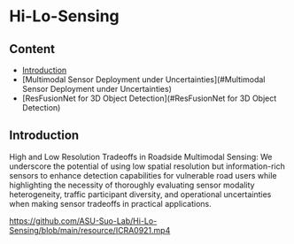 # Hi-Lo-Sensing
## Content
<!-- - [News](#news-fire) -->
- [Introduction](#Introduction)
- [Multimodal Sensor Deployment under Uncertainties](#Multimodal Sensor Deployment under Uncertainties)
- [ResFusionNet for 3D Object Detection](#ResFusionNet for 3D Object Detection)
<!-- - [Citation](#citation) -->

## Introduction
High and Low Resolution Tradeoffs in Roadside Multimodal Sensing: We underscore the potential of using low spatial resolution but information-rich sensors to enhance detection capabilities for vulnerable road users while highlighting the necessity of thoroughly evaluating sensor modality heterogeneity, traffic participant diversity, and operational uncertainties when making sensor tradeoffs in practical applications.

https://github.com/ASU-Suo-Lab/Hi-Lo-Sensing/blob/main/resource/ICRA0921.mp4
